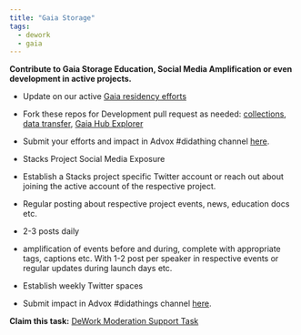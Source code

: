 ```yaml
---
title: "Gaia Storage"
tags:
  - dework
  - gaia
---
```


**Contribute to Gaia Storage Education, Social Media Amplification or even development in active projects.**

- Update on our active [Gaia residency efforts](https://www.notion.so/GAIA-PUBLIC-eb3ff2b146d347549a61e27601ecf142)

- Fork these repos for Development pull request as needed: [collections](https://github.com/stacks-network/blockstack-collections), [data transfer](https://github.com/google/data-transfer-project), [Gaia Hub Explorer](https://github.com/MichaelFedora/mercurius)

- Submit your efforts and impact in Advox #didathing channel [here](https://discord.gg/zq7fyxMRsE).

- Stacks Project Social Media Exposure

- Establish a Stacks project specific Twitter account or reach out about joining the active account of the respective project.

- Regular posting about respective project events, news, education docs etc.

- 2-3 posts daily

- amplification of events before and during, complete with appropriate tags, captions etc. With 1-2 post per speaker in respective events or regular updates during launch days etc.

- Establish weekly Twitter spaces

- Submit impact in Advox #didathings channel [here](https://discord.gg/zq7fyxMRsE).

**Claim this task:** [DeWork Moderation Support Task](https://app.dework.xyz/stacks-adox/wish-tasks?taskId=50fb2cce-8166-48ae-94f3-24ca17acbf59)
